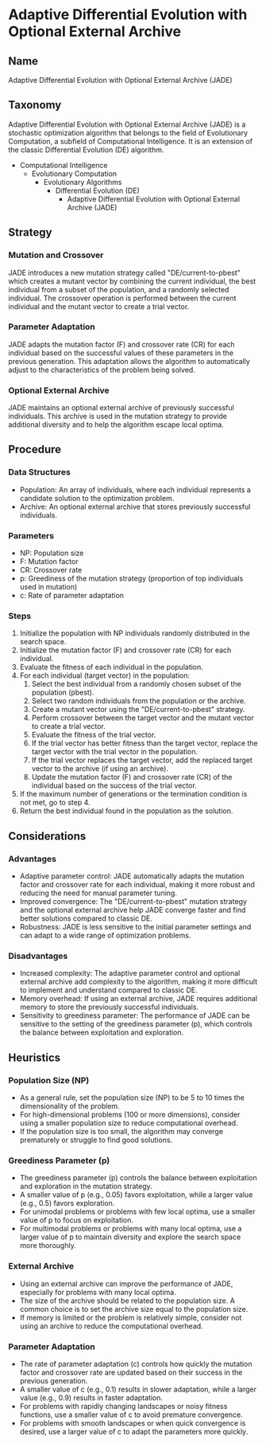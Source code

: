 # Adaptive Differential Evolution with Optional External Archive

## Name

Adaptive Differential Evolution with Optional External Archive (JADE)

## Taxonomy

Adaptive Differential Evolution with Optional External Archive (JADE) is a stochastic optimization algorithm that belongs to the field of Evolutionary Computation, a subfield of Computational Intelligence. It is an extension of the classic Differential Evolution (DE) algorithm.

- Computational Intelligence
  - Evolutionary Computation
    - Evolutionary Algorithms
      - Differential Evolution (DE)
        - Adaptive Differential Evolution with Optional External Archive (JADE)

## Strategy

### Mutation and Crossover

JADE introduces a new mutation strategy called "DE/current-to-pbest" which creates a mutant vector by combining the current individual, the best individual from a subset of the population, and a randomly selected individual. The crossover operation is performed between the current individual and the mutant vector to create a trial vector.

### Parameter Adaptation

JADE adapts the mutation factor (F) and crossover rate (CR) for each individual based on the successful values of these parameters in the previous generation. This adaptation allows the algorithm to automatically adjust to the characteristics of the problem being solved.

### Optional External Archive

JADE maintains an optional external archive of previously successful individuals. This archive is used in the mutation strategy to provide additional diversity and to help the algorithm escape local optima.

## Procedure

### Data Structures

- Population: An array of individuals, where each individual represents a candidate solution to the optimization problem.
- Archive: An optional external archive that stores previously successful individuals.

### Parameters

- NP: Population size
- F: Mutation factor
- CR: Crossover rate
- p: Greediness of the mutation strategy (proportion of top individuals used in mutation)
- c: Rate of parameter adaptation

### Steps

1. Initialize the population with NP individuals randomly distributed in the search space.
2. Initialize the mutation factor (F) and crossover rate (CR) for each individual.
3. Evaluate the fitness of each individual in the population.
4. For each individual (target vector) in the population:
   1. Select the best individual from a randomly chosen subset of the population (pbest).
   2. Select two random individuals from the population or the archive.
   3. Create a mutant vector using the "DE/current-to-pbest" strategy.
   4. Perform crossover between the target vector and the mutant vector to create a trial vector.
   5. Evaluate the fitness of the trial vector.
   6. If the trial vector has better fitness than the target vector, replace the target vector with the trial vector in the population.
   7. If the trial vector replaces the target vector, add the replaced target vector to the archive (if using an archive).
   8. Update the mutation factor (F) and crossover rate (CR) of the individual based on the success of the trial vector.
5. If the maximum number of generations or the termination condition is not met, go to step 4.
6. Return the best individual found in the population as the solution.

## Considerations

### Advantages

- Adaptive parameter control: JADE automatically adapts the mutation factor and crossover rate for each individual, making it more robust and reducing the need for manual parameter tuning.
- Improved convergence: The "DE/current-to-pbest" mutation strategy and the optional external archive help JADE converge faster and find better solutions compared to classic DE.
- Robustness: JADE is less sensitive to the initial parameter settings and can adapt to a wide range of optimization problems.

### Disadvantages

- Increased complexity: The adaptive parameter control and optional external archive add complexity to the algorithm, making it more difficult to implement and understand compared to classic DE.
- Memory overhead: If using an external archive, JADE requires additional memory to store the previously successful individuals.
- Sensitivity to greediness parameter: The performance of JADE can be sensitive to the setting of the greediness parameter (p), which controls the balance between exploitation and exploration.

## Heuristics

### Population Size (NP)

- As a general rule, set the population size (NP) to be 5 to 10 times the dimensionality of the problem.
- For high-dimensional problems (100 or more dimensions), consider using a smaller population size to reduce computational overhead.
- If the population size is too small, the algorithm may converge prematurely or struggle to find good solutions.

### Greediness Parameter (p)

- The greediness parameter (p) controls the balance between exploitation and exploration in the mutation strategy.
- A smaller value of p (e.g., 0.05) favors exploitation, while a larger value (e.g., 0.5) favors exploration.
- For unimodal problems or problems with few local optima, use a smaller value of p to focus on exploitation.
- For multimodal problems or problems with many local optima, use a larger value of p to maintain diversity and explore the search space more thoroughly.

### External Archive

- Using an external archive can improve the performance of JADE, especially for problems with many local optima.
- The size of the archive should be related to the population size. A common choice is to set the archive size equal to the population size.
- If memory is limited or the problem is relatively simple, consider not using an archive to reduce the computational overhead.

### Parameter Adaptation

- The rate of parameter adaptation (c) controls how quickly the mutation factor and crossover rate are updated based on their success in the previous generation.
- A smaller value of c (e.g., 0.1) results in slower adaptation, while a larger value (e.g., 0.9) results in faster adaptation.
- For problems with rapidly changing landscapes or noisy fitness functions, use a smaller value of c to avoid premature convergence.
- For problems with smooth landscapes or when quick convergence is desired, use a larger value of c to adapt the parameters more quickly.
